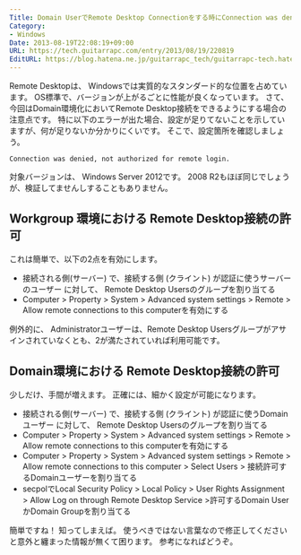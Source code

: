 ```yaml
---
Title: Domain UserでRemote Desktop Connectionをする時にConnection was denied, not authorized
Category:
- Windows
Date: 2013-08-19T22:08:19+09:00
URL: https://tech.guitarrapc.com/entry/2013/08/19/220819
EditURL: https://blog.hatena.ne.jp/guitarrapc_tech/guitarrapc-tech.hatenablog.com/atom/entry/6802418398340960027
---
```


<!--
Date: 2013-08-19T22:08:19+09:00
URL: https://tech.guitarrapc.com/entry/2013/08/19/220819
-->

Remote Desktopは、 Windowsでは実質的なスタンダード的な位置を占めています。 OS標準で、バージョンが上がるごとに性能が良くなっています。 さて、今回はDomain環境化においてRemote Desktop接続をできるようにする場合の注意点です。
特に以下のエラーが出た場合、設定が足りてないことを示していますが、何が足りないか分かりにくいです。 そこで、設定箇所を確認しましょう。

```
Connection was denied, not authorized for remote login.
```

対象バージョンは、 Windows Server 2012です。 2008 R2もほぼ同じでしょうが、検証してませんしすることもありません。

## Workgroup 環境における Remote Desktop接続の許可

これは簡単で、以下の2点を有効にします。

- 接続される側(サーバー) で、接続する側 (クライント) が認証に使うサーバーのユーザー に対して、 Remote Desktop Usersのグループを割り当てる
- Computer > Property > System > Advanced system settings > Remote > Allow remote connections to this computerを有効にする

例外的に、 Administratorユーザーは、Remote Desktop Usersグループがアサインされていなくとも、2が満たされていれば利用可能です。

## Domain環境における Remote Desktop接続の許可

少しだけ、手間が増えます。 正確には、細かく設定が可能になります。

- 接続される側(サーバー) で、接続する側 (クライント) が認証に使うDomainユーザー に対して、 Remote Desktop Usersのグループを割り当てる
- Computer > Property > System > Advanced system settings > Remote > Allow remote connections to this computerを有効にする
- Computer > Property > System > Advanced system settings > Remote > Allow remote connections to this computer > Select Users > 接続許可するDomainユーザーを割り当てる
- secpolでLocal Security Policy > Local Policy > User Rights Assignment > Allow Log on through Remote Desktop Service >許可するDomain UserかDomain Groupを割り当てる

簡単ですね！ 知ってしまえば。 使うべきではない言葉なので修正してくださいと意外と纏まった情報が無くて困ります。 参考になればどうぞ。

